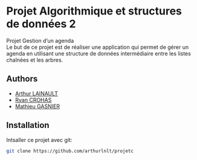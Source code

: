 
# Projet Algorithmique et structures de données 2
Projet Gestion d’un agenda \
Le but de ce projet est de réaliser une application qui permet de gérer un agenda en utilisant
une structure de données intermédiaire entre les listes chaînées et les arbres.




## Authors

- [Arthur LAINAULT](https://github.com/arthurlnlt)
- [Ryan CROHAS](https://github.com/RyanCro)
- [Mathieu GASNIER](https://github.com/CorerDuNord)



## Installation

Intsaller ce projet avec git:

```bash
git clone https://github.com/arthurlnlt/projetc
```
    
